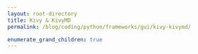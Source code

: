 ```yaml
---
layout: root-directory
title: Kivy & KivyMD
permalink: /blog/coding/python/frameworks/gui/kivy-kivymd/

enumerate_grand_children: true
---
```

